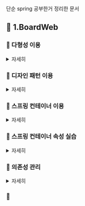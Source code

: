 단순 spring 공부한거 정리한 문서

## :pushpin: 1.BoardWeb 

### :rabbit: 다형성 이용
<details>
<summary>자세히</summary>
<div markdown="1">

: TV 클래스들의 최상위 부모로 사용할 TV 인터페이스를 추가하고, 추상메소드로 선언.

</div>
</details>

### :rabbit: 디자인 패턴 이용
<details>
<summary>자세히</summary>
<div markdown="1">

: 객체 생성을 캡슐화. 대신 실행할때, argument(SamsungTV, lgTV) 중 한개 넘겨야함.

<img src ="image/image1.png" width="70%" height="70%">

</div>
</details>



### :rabbit: 스프링 컨테이너 이용
<details>
<summary>자세히</summary>
<div markdown="1">

-  TVUser 클라이언트가 스프링 설정 파일을 로딩하여 컨테이너 구동
- 스프링 설정 파일에 </bean/> 등록된 SamsungTV 객체 생성
- getBean() 메소드로 이름이 'tv'인 객체를 요청
- SamsungTV 객체 반환

<img src ="./image/image2.png" width="70%" height="70%">


</div>
</details>

### :rabbit: 스프링 컨테이너 속성 실습
<details>
<summary>자세히</summary>
<div markdown="1">

- init-method : 객체 생성 후 멤버변수 등 초기화 작업
- destroy-method : 객체 삭제 전 작업
- lazy-init : 컨테이너가 구동되는 시점에 객체 생성이 아닌 </bean/>이 사용되는 시점에 객체를 생성하도록 하는 속성
- scope : singleton (객체 한번만 생성 가능) vs prototype  (객체 여러번 생성 가능)

<img src ="./image3.png" width="70%" height="70%">


</div>
</details>

### :rabbit: 의존성 관리
<details>
<summary>자세히</summary>
<div markdown="1">
<img src ="./image4.png" width="90%" height="90%">
Dependency lookup은 지금까지 사용한 것이고
실제 웹을 만들때는 Dependency injection을 사용한다

- 의존성 : 객체와 객체간의 결합관계
&nbsp;
<br>
<br>
기본적인 객체를 사용하는 객체는 아래와 같다.
<img src ="./image5.png" width="70%" height="70%">
<br> :angry: **문제** : SonySpeaker가 쓸데없이 2개 생성되고,<br>
&nbsp;&nbsp;&nbsp;&nbsp;&nbsp;운영과정에서 SonySpeaker 성능이 떨어져서 AppleSpeaker 와 같은 다른 speaker로 변경하고자 할때, 두 메소드(VolumeUp, VolumeDown)을 모두 수정해야하는 번거로움이 있다.

=> 의존성 주입을 통해 해결
--- 
### :thumbsup: 생성자 인젝션 사용
<img src ="./image6.png" width="70%" height="70%">

<img src ="./image7.png" width="70%" height="70%">

스프링 컨테이너는 기본적으로 bean 등록된 순서대로 객체를 생성하며, 모든 객체는 기본 생성자 호출을 원칙으로 한다

그런데 생성자 인젝션으로 의존성 주입될 SonySpeaker 가 먼저 객체 생성되었으며 SonySpeaker 객체를 매개변수로 받아들이는 생성자를 호출하여 객체를 생성하였다

#### 다중 멥핑
생성자 인젝션으로 멤버변수 초기화를 여러개 할 수 있다.
이때는 constructor-arg 태그를 여러개 xml파일에 넣으면 된다.

<img src ="./image8.png" width="70%" height="70%">

-> 이로써 SonySpeaker 가 두개가 되는 일은 해결되었다
<br>
<br>
<br>
### :thumbsup: 의존 관계 변경

스프링 설정 파일만 적절히 관리하면 동작하는 TV도 변경가능하고, TV가 사용하는 스피커도 변경가능하다.
이 과정에서 :smile: 어떤 자바 코드도 변경하지 않는다.:smile:

<img src ="./image9.png" width="70%" height="70%">

</details>

### :rabbit: 